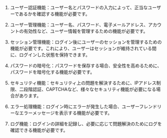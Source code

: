1. ユーザー認証機能：ユーザー名とパスワードの入力によって、正当なユーザーであるかを確認する機能が必要です。

2. ユーザー管理機能：ユーザー名、パスワード、電子メールアドレス、アカウントの有効性など、ユーザー情報を管理するための機能が必要です。

3. セッション管理機能：ログイン後にユーザーのセッションを管理するための機能が必要です。これにより、ユーザーはセッションが維持されている間に、ログインした状態を保持できます。

4. パスワードの暗号化：パスワードを保存する場合、安全性を高めるために、パスワードを暗号化する機能が必要です。

5. セキュリティ機能：セキュリティ上の問題を解決するために、IPアドレス制限、二段階認証、CAPTCHAなど、様々なセキュリティ機能が必要になる場合があります。

6. エラー処理機能：ログイン時にエラーが発生した場合、ユーザーフレンドリーなエラーメッセージを表示する機能が必要です。

7. ログ機能：ログインの詳細を記録し、必要に応じて問題解決のためにログを確認できる機能が必要です。
